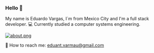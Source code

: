 ### Hello 👾

My name is Eduardo Vargas, I´m from Mexico City and I'm a full stack developer. 💻
Currently studied a computer systems engineering.


[![about.png](https://i.postimg.cc/8zzKcCMQ/about.png)](https://postimg.cc/zV4SP8x0)

📧 How to reach me: eduant.varmau@gmail.com

<!--
**DevNight98/DevNight98** is a ✨ _special_ ✨ repository because its `README.md` (this file) appears on your GitHub profile.

Here are some ideas to get you started:


- 🔭 I’m currently working on ...
- 🌱 I’m currently learning ...
- 👯 I’m looking to collaborate on ...
- 🤔 I’m looking for help with ...
- 💬 Ask me about ...
- 📫 How to reach me: ...
- 😄 Pronouns: ...
- ⚡ Fun fact: ...
-->
